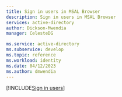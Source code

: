 ```yaml
---
title: Sign in users in MSAL Browser
description: Sign in users in MSAL Browser
services: active-directory
author: Dickson-Mwendia
manager: CelesteDG

ms.service: active-directory
ms.subservice: develop
ms.topic: reference
ms.workload: identity
ms.date: 04/12/2023
ms.author: dmwendia
---
```


[!INCLUDE[Sign in users](~/msal-browser/docs/includes/login-user.md)]
